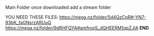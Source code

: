 Main Folder
once downloaded add a stream folder


YOU NEED THESE FILES:
https://mega.nz/folder/5d4QzCpR#-YN7-93bK_faGNsrzARUuQ
https://mega.nz/folder/9dRHFQYA#amfropS_dQHEERM1qpZJlA
____END____
